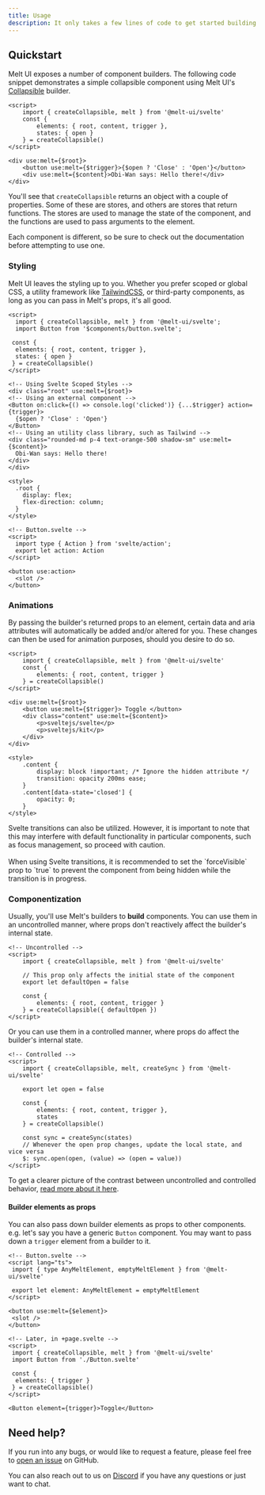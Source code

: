 ```yaml
---
title: Usage
description: It only takes a few lines of code to get started building components with Melt UI.
---
```


<script>
    import { Callout } from '$docs/components';
</script>

## Quickstart

Melt UI exposes a number of component builders. The following code snippet demonstrates a simple
collapsible component using Melt UI's [Collapsible](/docs/builders/collapsible) builder.

```svelte
<script>
	import { createCollapsible, melt } from '@melt-ui/svelte'
	const {
		elements: { root, content, trigger },
		states: { open }
	} = createCollapsible()
</script>

<div use:melt={$root}>
	<button use:melt={$trigger}>{$open ? 'Close' : 'Open'}</button>
	<div use:melt={$content}>Obi-Wan says: Hello there!</div>
</div>
```

You'll see that `createCollapsible` returns an object with a couple of properties. Some of these are
stores, and others are stores that return functions. The stores are used to manage the state of the
component, and the functions are used to pass arguments to the element.

Each component is different, so be sure to check out the documentation before attempting to use one.

### Styling

Melt UI leaves the styling up to you. Whether you prefer scoped or global CSS, a utility framework
like [TailwindCSS](https://tailwindcss.com), or third-party components, as long as you can pass in
Melt's props, it's all good.

```svelte
<script>
  import { createCollapsible, melt } from '@melt-ui/svelte';
  import Button from '$components/button.svelte';

 const {
  elements: { root, content, trigger },
  states: { open }
 } = createCollapsible()
</script>

<!-- Using Svelte Scoped Styles -->
<div class="root" use:melt={$root}>
<!-- Using an external component -->
<Button on:click={() => console.log('clicked')} {...$trigger} action={trigger}>
  {$open ? 'Close' : 'Open'}
</Button>
<!-- Using an utility class library, such as Tailwind -->
<div class="rounded-md p-4 text-orange-500 shadow-sm" use:melt={$content}>
  Obi-Wan says: Hello there!
</div>
</div>

<style>
  .root {
    display: flex;
    flex-direction: column;
  }
</style>

<!-- Button.svelte -->
<script>
  import type { Action } from 'svelte/action';
  export let action: Action
</script>

<button use:action>
  <slot />
</button>
```

### Animations

By passing the builder's returned props to an element, certain data and aria attributes will
automatically be added and/or altered for you. These changes can then be used for animation
purposes, should you desire to do so.

```svelte
<script>
	import { createCollapsible, melt } from '@melt-ui/svelte'
	const {
		elements: { root, content, trigger }
	} = createCollapsible()
</script>

<div use:melt={$root}>
	<button use:melt={$trigger}> Toggle </button>
	<div class="content" use:melt={$content}>
		<p>sveltejs/svelte</p>
		<p>sveltejs/kit</p>
	</div>
</div>

<style>
	.content {
		display: block !important; /* Ignore the hidden attribute */
		transition: opacity 200ms ease;
	}
	.content[data-state='closed'] {
		opacity: 0;
	}
</style>
```

<Callout>
Svelte transitions can also be utilized. However, it is important to note that this may interfere with default functionality in particular components, such as focus management, so proceed with caution.<br/><br/>When using Svelte transitions, it is recommended to set the `forceVisible` prop to `true` to prevent
the component from being hidden while the transition is in progress. </Callout>

### Componentization

Usually, you'll use Melt's builders to **build** components. You can use them in an uncontrolled
manner, where props don't reactively affect the builder's internal state.

```svelte
<!-- Uncontrolled -->
<script>
	import { createCollapsible, melt } from '@melt-ui/svelte'

	// This prop only affects the initial state of the component
	export let defaultOpen = false

	const {
		elements: { root, content, trigger }
	} = createCollapsible({ defaultOpen })
</script>
```

Or you can use them in a controlled manner, where props do affect the builder's internal state.

```svelte {12-14}
<!-- Controlled -->
<script>
	import { createCollapsible, melt, createSync } from '@melt-ui/svelte'

	export let open = false

	const {
		elements: { root, content, trigger },
		states
	} = createCollapsible()

	const sync = createSync(states)
	// Whenever the open prop changes, update the local state, and vice versa
	$: sync.open(open, (value) => (open = value))
</script>
```

To get a clearer picture of the contrast between uncontrolled and controlled behavior,
[read more about it here](/docs/controlled).

#### Builder elements as props

You can also pass down builder elements as props to other components. e.g. let's say you have a
generic `Button` component. You may want to pass down a `trigger` element from a builder to it.

```svelte
<!-- Button.svelte -->
<script lang="ts">
 import { type AnyMeltElement, emptyMeltElement } from '@melt-ui/svelte'

 export let element: AnyMeltElement = emptyMeltElement
</script>

<button use:melt={$element}>
 <slot />
</button>

<!-- Later, in +page.svelte -->
<script>
 import { createCollapsible, melt } from '@melt-ui/svelte'
 import Button from './Button.svelte'

 const {
  elements: { trigger }
 } = createCollapsible()
</script>

<Button element={trigger}>Toggle</Button>
```

## Need help?

If you run into any bugs, or would like to request a feature, please feel free to
[open an issue](https://github.com/melt-ui/melt-ui/issues/new) on GitHub.

You can also reach out to us on [Discord](https://melt-ui.com/discord) if you have any questions or
just want to chat.

